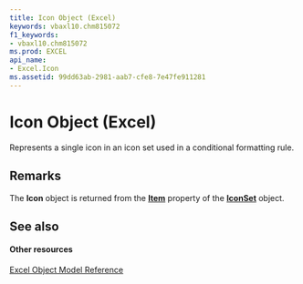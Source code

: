 ```yaml
---
title: Icon Object (Excel)
keywords: vbaxl10.chm815072
f1_keywords:
- vbaxl10.chm815072
ms.prod: EXCEL
api_name:
- Excel.Icon
ms.assetid: 99dd63ab-2981-aab7-cfe8-7e47fe911281
---
```



# Icon Object (Excel)

Represents a single icon in an icon set used in a conditional formatting rule.


## Remarks

The  **Icon** object is returned from the **[Item](iconset-item-property-excel.md)** property of the **[IconSet](iconset-object-excel.md)** object.


## See also


#### Other resources



[Excel Object Model Reference](http://msdn.microsoft.com/library/object-model-excel-vba-reference%28Office.15%29.aspx)

